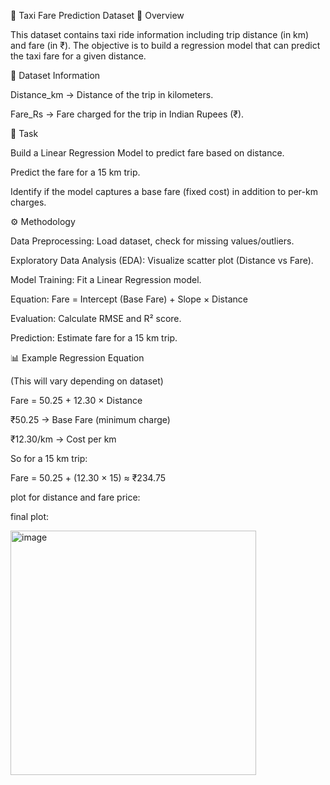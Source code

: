 🚖 Taxi Fare Prediction Dataset
📌 Overview

This dataset contains taxi ride information including trip distance (in km) and fare (in ₹).
The objective is to build a regression model that can predict the taxi fare for a given distance.

📂 Dataset Information

Distance_km → Distance of the trip in kilometers.

Fare_Rs → Fare charged for the trip in Indian Rupees (₹).


🎯 Task

Build a Linear Regression Model to predict fare based on distance.

Predict the fare for a 15 km trip.

Identify if the model captures a base fare (fixed cost) in addition to per-km charges.


⚙️ Methodology

Data Preprocessing: Load dataset, check for missing values/outliers.

Exploratory Data Analysis (EDA): Visualize scatter plot (Distance vs Fare).

Model Training: Fit a Linear Regression model.

Equation: Fare = Intercept (Base Fare) + Slope × Distance

Evaluation: Calculate RMSE and R² score.

Prediction: Estimate fare for a 15 km trip.


📊 Example Regression Equation

(This will vary depending on dataset)

Fare = 50.25 + 12.30 × Distance


₹50.25 → Base Fare (minimum charge)

₹12.30/km → Cost per km

So for a 15 km trip:

Fare = 50.25 + (12.30 × 15) ≈ ₹234.75

plot for distance and fare price:

final plot:

<img width="393" height="391" alt="image" src="https://github.com/user-attachments/assets/bb668ab2-983f-49b9-8275-06562dc983b7" />
